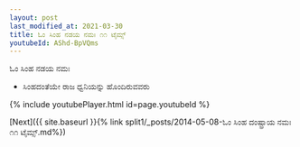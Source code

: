 ```yaml
---
layout: post
last_modified_at: 2021-03-30
title: ಓಂ ಸಿಂಹ ನಡಯ ನಮಃ ೧೧ ಟೈಮ್ಸ್
youtubeId: AShd-BpVQms
---
```

 
 
 ಓಂ ಸಿಂಹ ನಡಯ ನಮಃ  
 
 -  ಸಿಂಹದಂತೆಯೇ ರಾಜ ಧ್ವನಿಯನ್ನು ಹೊಂದಿರುವವರು 
 
  
 
  
 
 
 
 
 
 


{% include youtubePlayer.html id=page.youtubeId %}
 
[Next]({{ site.baseurl }}{% link  split1/_posts/2014-05-08-ಓಂ ಸಿಂಹ ದಂಷ್ಟ್ರಾಯ ನಮಃ ೧೧ ಟೈಮ್ಸ್.md%})
 
